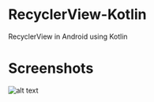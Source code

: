 # RecyclerView-Kotlin
RecyclerView in Android using Kotlin

# Screenshots
![alt text](https://github.com/myaqoob7/RecyclerView-Kotlin/blob/main/Screenshots/Screenshot.png?raw=true)
